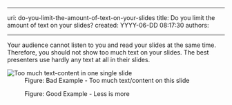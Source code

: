 

---
uri: do-you-limit-the-amount-of-text-on-your-slides
title: Do you limit the amount of text on your slides?
created: YYYY-06-DD 08:17:30
authors:

---




<span class='intro'> Your audience cannot listen to you and read your slides at the same time. Therefore, you should not show too much text on your slides. The best presenters use hardly any text at all in their slides.
 </span>


  <dl>
    <dt><img class="ms-rteCustom-ImageArea" alt="Too much text-content in one single slide" src="/PublishingImages/BadLessText.jpg" /> </dt>
    <dd class="ms-rteCustom-FigureBad">Figure&#58; Bad Example - Too much text/content on this slide</dd>
</dl>
<dl>
    <dt><img class="ms-rteCustom-ImageArea" src="/PublishingImages/GoodLessText.jpg" alt="" /> </dt>
    <dd class="ms-rteCustom-FigureGood">Figure&#58; Good Example - Less is more</dd>
</dl>



